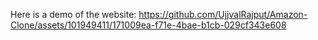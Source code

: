 Here is a demo of the website:
https://github.com/UjjvalRajput/Amazon-Clone/assets/101949411/171009ea-f71e-4bae-b1cb-029cf343e608
